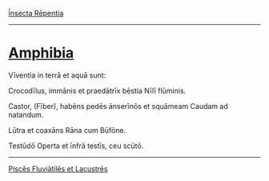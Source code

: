 [Īnsecta Rēpentia](./032-insecta-repentia)

---

# [Amphibia](https://www.archive.org/stream/cu31924032499455#page/n79/mode/1up)

Vīventia in terrā et aquā sunt:

Crocodīlus, immānis et praedātrīx bēstia Nīlī flūminis.

Castor, (Fīber), habēns pedēs ānserīnōs et squāmeam Caudam ad natandum.

Lūtra et coaxāns Rāna cum Būfōne.

Testūdō Operta et īnfrā testīs, ceu scūtō.

---

[Piscēs Fluviātilēs et Lacustrēs](./034-pisces-fluviatiles-et-lacustres.md)
